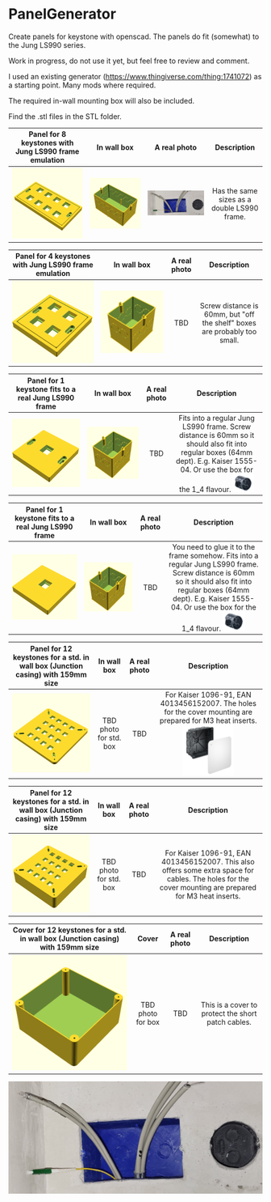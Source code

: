 # PanelGenerator
Create panels for keystone with openscad. The panels do fit (somewhat) to the Jung LS990 series.

Work in progress, do not use it yet, but feel free to review and comment.

I used an existing generator (https://www.thingiverse.com/thing:1741072) as a starting point. Many mods where required.

The required in-wall mounting box will also be included.

Find the .stl files in the STL folder.

| Panel for 8 keystones with Jung LS990 frame emulation | In wall box | A real photo | Description |
| :----: | :----: | :----: | :----: |
|![Panel for 8 keystones with Jung frame emulation](PNG/Jung_LS990_2_8.png) | ![In wall box for 8 keystones](PNG/Jung_LS990_2_8_Box.png) | ![in wall 8_2](assets/inwall_8_2.jpg) | Has the same sizes as a double LS990 frame. |

| Panel for 4 keystones with Jung LS990 frame emulation | In wall box | A real photo | Description |
| :----: | :----: | :----: | :----: |
|![Panel for 4 keystones with Jung frame emulation](PNG/Jung_LS990_1_4.png) | ![In wall box for 4 keystones](PNG/Jung_LS990_1_4_Box.png) | TBD | Screw distance is 60mm, but "off the shelf" boxes are probably too small.|

| Panel for 1 keystone fits to a real Jung LS990 frame | In wall box | A real photo | Description |
| :----: | :----: | :----: | :----: |
|![Panel for 1 keystone for Jung LS990 frame](PNG/Jung_LS990_1_1_ForFrame.png) | ![In wall box for 1 keystone](PNG/Jung_LS990_1_4_Box.png) | TBD | Fits into a regular Jung LS990 frame. Screw distance is 60mm so it should also fit into regular boxes (64mm dept). E.g. Kaiser 1555-04. Or use the box for the 1_4 flavour. <img src="assets/kaiser-1555-04.png" alt="kaiser-1555-0" width="25%"> |

| Panel for 1 keystone fits to a real Jung LS990 frame | In wall box | A real photo | Description |
| :----: | :----: | :----: | :----: |
|![Panel for 1 keystone for Jung LS990 frame, no screws](PNG/Jung_LS990_1_1_ForFrameNoScrews.png) | ![In wall box for 1 keystone without mounting screws](PNG/Jung_LS990_1_4_Box.png) | TBD | You need to glue it to the frame somehow. Fits into a regular Jung LS990 frame. Screw distance is 60mm so it should also fit into regular boxes (64mm dept). E.g. Kaiser 1555-04. Or use the box for the 1_4 flavour. <img src="assets/kaiser-1555-04.png" alt="kaiser-1555-0" width="25%"> |

| Panel for 12 keystones for a std. in wall box (Junction casing) with 159mm size | In wall box | A real photo | Description |
| :----: | :----: | :----: | :----: |
|![Panel for 12 keystones for a std. in wall box with 159mm sizes](PNG/InWall_159_159.png) | TBD photo for std. box | TBD | For Kaiser 1096-91, EAN 4013456152007. The holes for the cover mounting are prepared for M3 heat inserts. <img src="assets/kaiser-1096-91.png" alt="kaiser-1096-91" width="50%"> |

| Panel for 12 keystones for a std. in wall box (Junction casing) with 159mm size | In wall box | A real photo | Description |
| :----: | :----: | :----: | :----: |
|![Panel for 12 keystones for a std. in wall box with 159mm sizes](PNG/InWall_159_159_extra_40.png) | TBD photo for std. box | TBD | For Kaiser 1096-91, EAN 4013456152007. This also offers some extra space for cables.  The holes for the cover mounting are prepared for M3 heat inserts. |

| Cover for 12 keystones for a std. in wall box (Junction casing) with 159mm size | Cover | A real photo | Description |
| :----: | :----: | :----: | :----: |
|![Panel for 12 keystones for a std. in wall box with 159mm sizes](PNG/InWall_159_159_Cover.png) | TBD photo for box | TBD | This is a cover to protect the short patch cables. |

![in wall 8_2](assets/inwall_8_2.jpg)